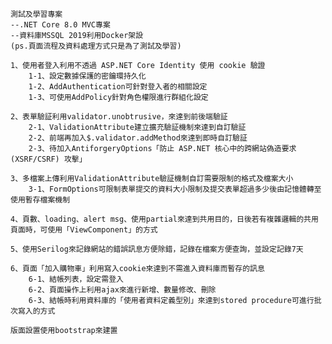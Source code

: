     測試及學習專案
    --.NET Core 8.0 MVC專案
    --資料庫MSSQL 2019利用Docker架設
    (ps.頁面流程及資料處理方式只是為了測試及學習)
    
    1、使用者登入利用不透過 ASP.NET Core Identity 使用 cookie 驗證
        1-1、設定數據保護的密鑰環持久化
        1-2、AddAuthentication可針對登入者的相關設定
        1-3、可使用AddPolicy針對角色權限進行群組化設定
    
    2、表單驗証利用validator.unobtrusive，來達到前後端驗証
        2-1、ValidationAttribute建立擴充驗証機制來達到自訂驗証
        2-2、前端再加入$.validator.addMethod來達到即時自訂驗証
        2-3、待加入AntiforgeryOptions「防止 ASP.NET 核心中的跨網站偽造要求 (XSRF/CSRF) 攻擊」
    
    3、多檔案上傳利用ValidationAttribute驗証機制自訂需要限制的格式及檔案大小
        3-1、FormOptions可限制表單提交的資料大小限制及提交表單超過多少後由記憶體轉至使用暫存檔案機制
    
    4、頁數、loading、alert msg、使用partial來達到共用目的，日後若有複雜邏輯的共用頁面時，可使用「ViewComponent」的方式
    
    5、使用Serilog來記錄網站的錯誤訊息方便除錯，記錄在檔案方便查詢，並設定記錄7天
    
    6、頁面「加入購物車」利用寫入cookie來達到不需進入資料庫而暫存的訊息
        6-1、結帳列表，設定需登入
        6-2、頁面操作上利用ajax來進行新增、數量修改、刪除
        6-3、結帳時利用資料庫的「使用者資料定義型別」來達到stored procedure可進行批次寫入的方式
    
    版面設置使用bootstrap來建置


